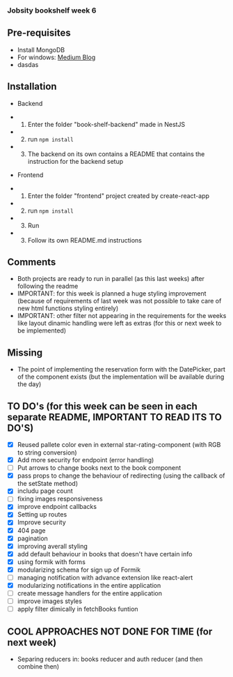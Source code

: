 ### Jobsity bookshelf week 6

## Pre-requisites
- Install MongoDB
 -  For windows: [Medium Blog](https://medium.com/@LondonAppBrewery/how-to-download-install-mongodb-on-windows-4ee4b3493514)
 - dasdas
## Installation
- Backend
- 1. Enter the folder "book-shelf-backend" made in NestJS
- 2. run `npm install`
- 3. The backend on its own contains a README that contains the instruction for the backend setup

- Frontend
- 1. Enter the folder "frontend" project created by create-react-app
- 2. run `npm install`
- 3. Run
- 3. Follow its own README.md instructions

## Comments
- Both projects are ready to run in parallel (as this last weeks) after following the readme
- IMPORTANT: for this week is planned a huge styling improvement (because of requirements of last week was not possible to take care of new html functions styling entirely)
- IMPORTANT: other filter not appearing in the requirements for the weeks like layout dinamic handling were left as extras (for this or next week to be implemented)

## Missing
- The point of implementing the reservation form with the DatePicker, part of the component exists (but the implementation will be available during the day)

## TO DO's (for this week can be seen in each separate README, IMPORTANT TO READ ITS TO DO'S)
- [X] Reused pallete color even in external star-rating-component (with RGB to string conversion)
- [X] Add more security for endpoint (error handling)
- [ ] Put arrows to change books next to the book component
- [X] pass props to change the behaviour of redirecting (using the callback of the setState method)
- [X] includu page count
- [ ] fixing images responsiveness
- [X] improve endpoint callbacks
- [X] Setting up routes
- [X] Improve security
- [X] 404 page
- [X] pagination
- [X] improving averall styling
- [X] add default behaviour in books that doesn't have certain info
- [X] using formik with forms
- [X] modularizing schema for sign up of Formik
- [ ] managing notification with advance extension like react-alert
- [X] modularizing notifications in the entire application 
- [ ] create message handlers for the entire application
- [ ] improve images styles
- [ ] apply filter dimically in fetchBooks funtion

## COOL APPROACHES NOT DONE FOR TIME (for next week)
- Separing reducers in: books reducer and auth reducer (and then combine then)